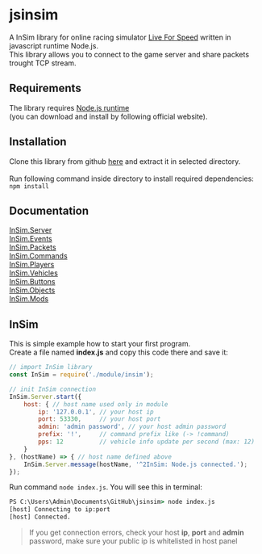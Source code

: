 # jsinsim
A InSim library for online racing simulator [Live For Speed](https://www.lfs.net/) written in javascript runtime Node.js. 
<br/>This library allows you to connect to the game server and share packets trought TCP stream.

## Requirements
The library requires [Node.js runtime](https://nodejs.org/en/) 
<br/>(you can download and install by following official website).

## Installation
Clone this library from github [here](https://github.com/Iamproplayer7/jsinsim/archive/refs/heads/main.zip) and extract it in selected directory. 
<br/><br/>Run following command inside directory to install required dependencies:
<br/>`npm install`

## Documentation
[InSim.Server](https://github.com/Iamproplayer7/jsinsim/blob/main/docs/server.md)<br/>
[InSim.Events](https://github.com/Iamproplayer7/jsinsim/blob/main/docs/events.md)<br/>
[InSim.Packets](https://github.com/Iamproplayer7/jsinsim/blob/main/docs/packets.md)<br/>
[InSim.Commands](https://github.com/Iamproplayer7/jsinsim/blob/main/docs/commands.md)<br/>
[InSim.Players](https://github.com/Iamproplayer7/jsinsim/blob/main/docs/players.md)<br/>
[InSim.Vehicles](https://github.com/Iamproplayer7/jsinsim/blob/main/docs/vehicles.md)<br/>
[InSim.Buttons](https://github.com/Iamproplayer7/jsinsim/blob/main/docs/buttons.md)<br/>
[InSim.Objects](https://github.com/Iamproplayer7/jsinsim/blob/main/docs/objects.md)<br/>
[InSim.Mods](https://github.com/Iamproplayer7/jsinsim/blob/main/docs/mods.md)

## InSim
This is simple example how to start your first program.<br/>
Create a file named <b>index.js</b> and copy this code there and save it:<br/>
```js
// import InSim library
const InSim = require('./module/insim');

// init InSim connection
InSim.Server.start({
    host: { // host name used only in module
        ip: '127.0.0.1', // your host ip
        port: 53330,     // your host port
        admin: 'admin password', // your host admin password
        prefix: '!',     // command prefix like (-> !command)
        pps: 12          // vehicle info update per second (max: 12)
    }
}, (hostName) => { // host name defined above
    InSim.Server.message(hostName, '^2InSim: Node.js connected.');
});
```
Run command `node index.js`. You will see this in terminal:<br/>
```cmd
PS C:\Users\Admin\Documents\GitHub\jsinsim> node index.js
[host] Connecting to ip:port
[host] Connected.
```
> If you get connection errors, check your host <b>ip</b>, <b>port</b> and <b>admin</b> password, make sure your public ip is whitelisted in host panel